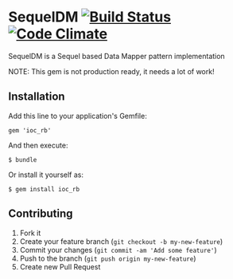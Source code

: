 # SequelDM [![Build Status](https://travis-ci.org/AlbertGazizov/sequel_dm.png)](https://travis-ci.org/AlbertGazizov/sequel_dm) [![Code Climate](https://codeclimate.com/github/AlbertGazizov/sequel_dm.png)](https://codeclimate.com/github/AlbertGazizov/sequel_dm)



SequelDM is a Sequel based Data Mapper pattern implementation

NOTE: This gem is not production ready, it needs a lot of work!

## Installation

Add this line to your application's Gemfile:

    gem 'ioc_rb'

And then execute:

    $ bundle

Or install it yourself as:

    $ gem install ioc_rb

## Contributing

1. Fork it
2. Create your feature branch (`git checkout -b my-new-feature`)
3. Commit your changes (`git commit -am 'Add some feature'`)
4. Push to the branch (`git push origin my-new-feature`)
5. Create new Pull Request

